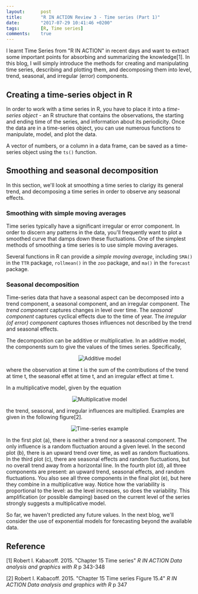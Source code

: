 ```yaml
---
layout:      post
title:       "R IN ACTION Review 3 - Time series (Part 1)"
date:        "2017-07-29 10:41:46 +0200"
tags:        [R, Time series]
comments:    true
---
```


I learnt Time Series from "R IN ACTION" in recent days and want to extract some
important points for absorbing and summarizing the knowledge[1]. In this blog, I
will simply introduce the methods for creating and manipulating time series,
describing and plotting them, and decomposing them into level, trend, seasonal,
and irregular (error) components.

## Creating a time-series object in R

In order to work with a time series in R, you have to place it into a
_time-series object_ - an R structure that contains the observations, the
starting and ending time of the series, and information about its periodicity.
Once the data are in a time-series object, you can use numerous functions to
manipulate, model, and plot the data.

A vector of numbers, or a column in a data frame, can be saved as a time-series
object using the `ts()` function.

## Smoothing and seasonal decomposition

In this section, we'll look at smoothing a time series to clarigy its general
trend, and decomposing a time series in order to observe any seasonal effects.

### Smoothing with simple moving averages

Time series typically have a significant irregular or error component. In order
to discern any patterns in the data, you'll frequently want to plot a smoothed
curve that damps down these fluctuations. One of the simplest methods of
smoothing a time series is to use simple moving averages.

Several functions in R can provide a _simple moving average_, including `SMA()`
in the `TTR` package, `rollmean()` in the `zoo` package, and `ma()` in the
`forecast` package.

### Seasonal decomposition

Time-series data that have a seasonal aspect can be decomposed into a trend
component, a seasonal component, and an irregular component. The _trend
component_ captures changes in level over time. The _seasonal component_
captures cyclical effects due to the time of year. The _irregular (of error)
component_ captures thoses influences not described by the trend and seasonal
effects.

The decomposition can be additive or multiplicative. In an additive model, the
components sum to give the values of the times series. Specifically,

<p align="center">
<img alt="Additive model" src="https://latex.codecogs.com/gif.latex?\fn_jvn&space;Y_{t}&space;=&space;Trend_{t}&space;&plus;&space;Seasonal_{t}&space;&plus;&space;Irregular_{t}"/>
</p>

where the observation at time t is the sum of the contributions of the trend at
time t, the seasonal effet at time t, and an irregular effect at time t.

In a multiplicative model, given by the equation

<p align="center">
<img alt="Multiplicative model" src="https://latex.codecogs.com/gif.latex?\fn_jvn&space;Y_{t}&space;=&space;Trend_{t}&space;*&space;Seasonal_{t}&space;*&space;Irregular_{t}"/>
</p>

the trend, seasonal, and irregular influences are multiplied. Examples are given
in the following figure[2].

<p align="center">
  <img alt="Time-series example"
  src="{{ site.baseurl }}/images/20170729-seasonal-decomposition.png"/>
</p>

In the first plot (a), there is neither a trend nor a seasonal component. The
only influence is a random fluctuation around a given level. In the second plot
(b), there is an upward trend over time, as well as random fluctuations. In the
third plot (c), there are seasonal effects and random fluctuations, but no
overall trend away from a horizontal line. In the fourth plot (d), all three
components are present: an upward trend, seasonal effects, and random
fluctuations. You also see all three components in the final plot (e), but here
they combine in a multiplicative way. Notice how the variability is proportional
to the level: as the level increases, so does the variability. This amplification
(or possible damping) based on the current level of the series strongly suggests
a multiplicative model.

So far, we haven't predicted any future values. In the next blog, we'll consider
the use of exponential models for forecasting beyond the available data.

## Reference

[1] Robert I. Kabacoff. 2015. "Chapter 15 Time series" _R IN ACTION Data
analysis and graphics with R_ p 343-348

[2] Robert I. Kabacoff. 2015. "Chapter 15 Time series Figure 15.4" _R IN ACTION
Data analysis and graphics with R_ p 347
